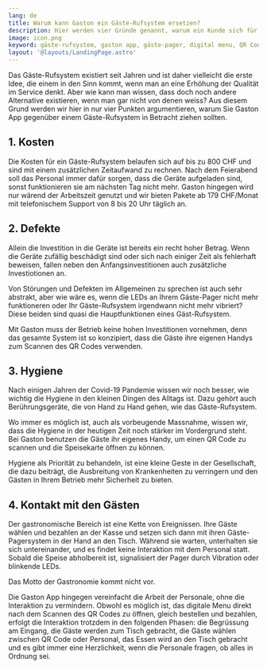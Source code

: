 ```yaml
---
lang: de
title: Warum kann Gaston ein Gäste-Rufsystem ersetzen?
description: Hier werden vier Gründe genannt, warum ein Kunde sich für Gaston und nicht für das Gäste-Rufsystem entscheiden sollte.
image: icon.png
keyword: gäste-rufsystem, gaston app, gäste-pager, digital menu, QR Code
layout: '@layouts/LandingPage.astro'
---
```


Das Gäste-Rufsystem existiert seit Jahren und ist daher vielleicht die erste Idee, die einem in den Sinn kommt, wenn man an eine Erhöhung der Qualität im Service denkt. Aber wie kann man wissen, dass doch noch andere Alternative existieren, wenn man gar nicht von denen weiss? Aus diesem Grund werden wir hier in nur vier Punkten argumentieren, warum Sie Gaston App gegenüber einem Gäste-Rufsystem in Betracht ziehen sollten.

## 1. Kosten

Die Kosten für ein Gäste-Rufsystem belaufen sich auf bis zu 800 CHF und sind mit einem zusätzlichen Zeitaufwand zu rechnen. Nach dem Feierabend soll das Personal immer dafür sorgen, dass die Geräte aufgeladen sind, sonst funktionieren sie am nächsten Tag nicht mehr. Gaston hingegen wird nur wärend der Arbeitszeit genutzt und wir bieten Pakete ab 179 CHF/Monat mit telefonischem Support von 8 bis 20 Uhr täglich an.

## 2. Defekte

Allein die Investition in die Geräte ist bereits ein recht hoher Betrag. Wenn die Geräte zufällig beschädigt sind oder sich nach einiger Zeit als fehlerhaft beweisen, fallen neben den Anfangsinvestitionen auch zusätzliche Investiotionen an. 

Von Störungen und Defekten im Allgemeinen zu sprechen ist auch sehr abstrakt, aber wie wäre es, wenn die LEDs an Ihrem Gäste-Pager nicht mehr funktioneren oder Ihr Gäste-Rufsystem irgendwann nicht mehr vibriert? Diese beiden sind quasi die Hauptfunktionen eines Gäst-Rufsystem.

Mit Gaston muss der Betrieb keine hohen Investitionen vornehmen, denn das gesamte System ist so konzipiert, dass die Gäste ihre eigenen Handys zum Scannen des QR Codes verwenden. 

## 3. Hygiene

Nach einigen Jahren der Covid-19 Pandemie wissen wir noch besser, wie wichtig die Hygiene in den kleinen Dingen des Alltags ist. Dazu gehört auch Berührungsgeräte, die von Hand zu Hand gehen, wie das Gäste-Rufsystem. 

Wo immer es möglich ist, auch als vorbeugende Massnahme, wissen wir, dass die Hygiene in der heutigen Zeit noch stärker im Vordergrund steht. Bei Gaston benutzen die Gäste ihr eigenes Handy, um einen QR Code zu scannen und die Speisekarte öffnen zu können.

Hygiene als Priorität zu behandeln, ist eine kleine Geste in der Gesellschaft, die dazu beiträgt, die Ausbreitung von Krankenheiten zu verringern und den Gästen in Ihrem Betrieb mehr Sicherheit zu bieten.

## 4. Kontakt mit den Gästen

Der gastronomische Bereich ist eine Kette von Ereignissen. Ihre Gäste wählen und bezahlen an der Kasse und setzen sich dann mit ihren Gäste-Pagersystem in der Hand an den Tisch. Während sie warten, unterhalten sie sich untereinander, und es findet keine Interaktion mit dem Personal statt. Sobald die Speise abholbereit ist, signalisiert der Pager durch Vibration oder blinkende LEDs. 

Das Motto der Gastronomie kommt nicht vor.

Die Gaston App hingegen vereinfacht die Arbeit der Personale, ohne die Interaktion zu vermindern. Obwohl es möglich ist, das digitale Menu direkt nach dem Scannen des QR Codes zu öffnen, gleich bestellen und bezahlen, erfolgt die Interaktion trotzdem in den folgenden Phasen: die Begrüssung am Eingang, die Gäste werden zum Tisch gebracht, die Gäste wählen zwischen QR Code oder Personal, das Essen wird an den Tisch gebracht und es gibt immer eine Herzlichkeit, wenn die Personale fragen, ob alles in Ordnung sei.